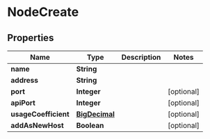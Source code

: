 # NodeCreate

## Properties
Name | Type | Description | Notes
------------ | ------------- | ------------- | -------------
**name** | **String** |  | 
**address** | **String** |  | 
**port** | **Integer** |  |  [optional]
**apiPort** | **Integer** |  |  [optional]
**usageCoefficient** | [**BigDecimal**](BigDecimal.md) |  |  [optional]
**addAsNewHost** | **Boolean** |  |  [optional]
